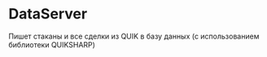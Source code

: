# DataServer
	

Пишет стаканы и все сделки из QUIK
в базу данных (с использованием библиотеки QUIKSHARP)


